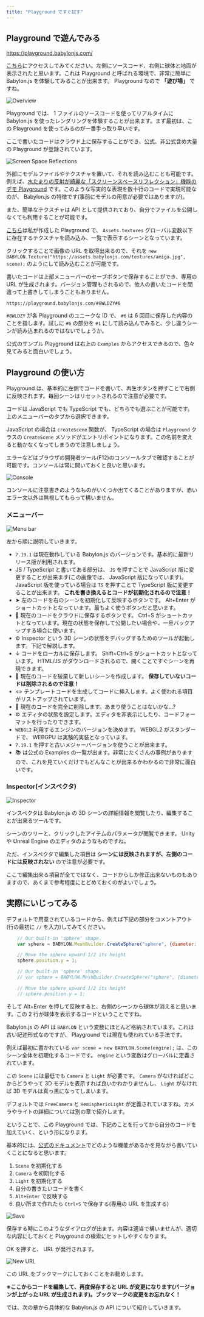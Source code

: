 ```yaml
---
title: "Playground ですぐ試す"
---
```


## Playground で遊んでみる

<https://playground.babylonjs.com/>

[こちら](https://playground.babylonjs.com/)にアクセスしてみてください。左側にソースコード、右側に球体と地面が表示されたと思います。これは Playground と呼ばれる環境で、非常に簡単に Babylon.js を体験してみることが出来ます。 Playground なので **「遊び場」** ですね。

![Overview](/images/books/entering-babylonjs/playground/overview.png)

Playground では、 1 ファイルのソースコードを使ってリアルタイムに Babylon.js を使ったレンダリングを体験することが出来ます。まず最初は、この Playground を使ってみるのが一番手っ取り早いです。

ここで書いたコードはクラウド上に保存することができ、公式、非公式含め大量の Playground が登録されています。

![Screen Space Reflections](/images/books/entering-babylonjs/playground/ssr.png)

外部にモデルファイルやテクスチャを置いて、それを読み込むことも可能です。例えば、[水たまりの反射が綺麗な「スクリーンスペースリフレクション」機能のデモ Playground](https://playground.babylonjs.com/#PIZ1GK#1116) です。このような写実的な表現を数十行のコードで実現可能なのが、 Babylon.js の特徴です(事前にモデルの用意が必要ではありますが)。

また、簡単なテクスチャは API として提供されており、自分でファイルを公開しなくても利用することが可能です。

[こちら](https://playground.babylonjs.com/#8WLDZY#6)は私が作成した Playground で、 `Assets.textures` グローバル変数以下に存在するテクスチャを読み込み、一覧で表示するシーンとなっています。

クリックすることで画像の URL を取得出来るので、それを `new BABYLON.Texture("https://assets.babylonjs.com/textures/amiga.jpg", scene);` のようにして読み込むことが可能です。

書いたコードは上部メニューバーのセーブボタンで保存することができ、専用の URL が生成されます。バージョン管理もされるので、他人の書いたコードを間違って上書きしてしまうこともありません。

`https://playground.babylonjs.com/#8WLDZY#6`

`#8WLDZY` が各 Playground のユニークな ID で、 `#6` は 6 回目に保存した内容のことを指します。試しに `#6` の部分を `#1` にして読み込んでみると、少し違うシーンが読み込まれるのではないでしょうか。

公式のサンプル Playground は右上の `Examples` からアクセスできるので、色々見てみると面白いでしょう。

## Playground の使い方

Playground は、基本的に左側でコードを書いて、再生ボタンを押すことで右側に反映されます。毎回シーンはリセットされるので注意が必要です。

コードは JavaScript でも TypeScript でも、どちらでも選ぶことが可能です。上のメニューバーのタブから選択できます。

JavaScript の場合は `createScene` 関数が、 TypeScript の場合は `Playground` クラスの `CreateScene` メソッドがエントリポイントになります。この名前を変えると動かなくなってしまうので注意しましょう。

エラーなどはブラウザの開発者ツール(F12)のコンソールタブで確認することが可能です。コンソールは常に開いておくと良いと思います。

![Console](/images/books/entering-babylonjs/playground/console.png)

コンソールに注意書きのようなものがいくつか出てくることがありますが、赤いエラー文以外は無視してもらって構いません。

### メニューバー

![Menu bar](/images/books/entering-babylonjs/playground/menubar.png)

左から順に説明していきます。

- `7.19.1` は現在動作している Babylon.js のバージョンです。基本的に最新リリース版が利用されます。
- JS / TypeScript と書いてある部分は、 `JS` を押すことで JavaScript 版に変更することが出来ます(この画像では、 JavaScript 版になっています)。 JavaScript 版を使っている場合は `TS` を押すことで TypeScript 版に変更することが出来ます。  **これを書き換えるとコードが初期化されるので注意！**
- ➤ 左のコードを右のシーンを初期化して反映するボタンです。 Alt+Enter がショートカットとなっています。最もよく使うボタンだと思います。
- 💾 現在のコードをクラウドに保存するボタンです。 Ctrl+S がショートカットとなっています。現在の状態を保存して公開したい場合や、一旦バックアップする場合に使います。
- ⚙ Inspector という 3D シーンの状態をデバッグするためのツールが起動します。下記で解説します。
- ↓ コードをローカルに保存します。 Shift+Ctrl+S がショートカットとなっています。 HTML/JS がダウンロードされるので、開くことですぐシーンを再現できます。
- 📜 現在のコードを破棄して新しいシーンを作成します。 **保存していないコードは削除されるので注意！**
- <> テンプレートコードを生成してコードに挿入します。よく使われる項目がリストアップされています。
- 🚮 現在のコードを完全に削除します。あまり使うことはないかな...?
- ⚙ エディタの状態を設定します。エディタを非表示にしたり、コードフォーマットを行ったりできます。
- `WEBGL2` 利用するエンジンのバージョンを決めます。 WEBGL2 がスタンダードで、 WEBGPU は実験的実装となっています。
- `7.19.1` を押すと古いメジャーバージョンを使うことが出来ます。
- 📚 は公式の Examples の一覧が出ます。非常にたくさんの事例がありますので、これを見ていくだけでもどんなことが出来るかわかるので非常に面白いです。

### Inspector(インスペクタ)

![Inspector](/images/books/entering-babylonjs/playground/inspector.png)

インスペクタは Babylon.js の 3D シーンの詳細情報を閲覧したり、編集することが出来るツールです。

シーンのツリーと、クリックしたアイテムのパラメータが閲覧できます。 Unity や Unreal Engine のエディタのようなものですね。

ただ、インスペクタで編集した項目は **シーンには反映されますが、左側のコードには反映されない** ので注意が必要です。

ここで編集出来る項目が全てではなく、コードからしか修正出来ないものもありますので、あくまで参考程度にとどめておくのがよいでしょう。

## 実際にいじってみる

デフォルトで用意されているコードから、例えば下記の部分をコメントアウト(行の最初に `//` を入力)してみてください。

```js
    // Our built-in 'sphere' shape.
    var sphere = BABYLON.MeshBuilder.CreateSphere("sphere", {diameter: 2, segments: 32}, scene);

    // Move the sphere upward 1/2 its height
    sphere.position.y = 1;
```

```js
    // Our built-in 'sphere' shape.
    // var sphere = BABYLON.MeshBuilder.CreateSphere("sphere", {diameter: 2, segments: 32}, scene);

    // Move the sphere upward 1/2 its height
    // sphere.position.y = 1;
```

そして Alt+Enter を押して反映すると、右側のシーンから球体が消えると思います。この 2 行が球体を表示するコードということですね。

Babylon.js の API は `BABYLON` という変数にほとんど格納されています。これは古い記述形式なのですが、 Playground では現在も使われている手法です。

例えば最初に書かれている `var scene = new BABYLON.Scene(engine);` は、このシーン全体を初期化するコードです。 `engine` という変数はグローバルに定義されています。

この `Scene` には最低でも `Camera` と `Light` が必要です。 `Camera` がなければどこからどうやって 3D モデルを表示すれば良いかわかりませんし、 `Light` がなければ 3D モデルは真っ黒になってしまいます。

デフォルトでは `FreeCamera` と `HemisphericLight` が定義されていますね。カメラやライトの詳細については別の章で紹介します。

ということで、この Playground では、下記のことを行ってから自分のコードを加えていく、という形になります。

基本的には、[公式のドキュメント](https://doc.babylonjs.com/features/featuresDeepDive)でどのような機能があるかを見ながら書いていくことになると思います。

1. `Scene` を初期化する
1. `Camera` を初期化する
1. `Light` を初期化する
1. 自分の書きたいコードを書く
1. `Alt+Enter` で反映する
1. 良い所まで作れたら `Ctrl+S` で保存する(専用の URL を生成する)

![Save](/images/books/entering-babylonjs/playground/save.png)

保存する時にこのようなダイアログが出ます。内容は適当で構いませんが、適切な内容にしておくと Playground の検索にヒットしやすくなります。

OK を押すと、 URL が発行されます。

![New URL](/images/books/entering-babylonjs/playground/newurl.png)

この URL をブックマークにしておくことをお勧めします。

**※ここからコードを編集して、再度保存すると URL が変更になります(バージョンが上がった URL が生成されます)。ブックマークの変更をお忘れなく！**

では、次の章から具体的な Babylon.js の API について紹介していきます。
